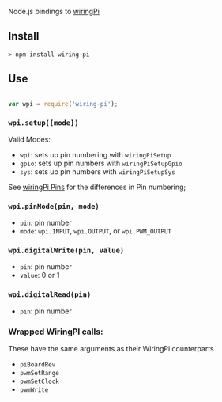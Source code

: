 Node.js bindings to [wiringPi](https://projects.drogon.net/raspberry-pi/wiringpi/)

## Install

    > npm install wiring-pi

## Use

```javascript

var wpi = require('wiring-pi');

```

### `wpi.setup([mode])`

Valid Modes:

- `wpi`: sets up pin numbering with `wiringPiSetup`
- `gpio`: sets up pin numbers with `wiringPiSetupGpio`
- `sys`: sets up pin numbers with `wiringPiSetupSys`

See [wiringPi Pins](http://wiringpi.com/pins/) for the differences in Pin numbering;

### `wpi.pinMode(pin, mode)`

- `pin`: pin number
- `mode`: `wpi.INPUT`, `wpi.OUTPUT`, or `wpi.PWM_OUTPUT`

### `wpi.digitalWrite(pin, value)`

- `pin`: pin number
- `value`: 0 or 1

### `wpi.digitalRead(pin)`

- `pin`: pin number

### Wrapped WiringPI calls:

These have the same arguments as their WiringPi counterparts

- `piBoardRev`
- `pwmSetRange`
- `pwmSetClock`
- `pwmWrite`
